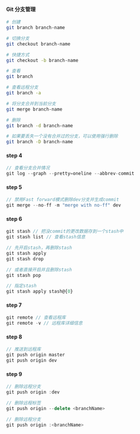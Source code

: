 #### Git 分支管理

```bash
# 创建
git branch branch-name

# 切换分支
git checkout branch-name

# 快捷方式
git checkout -b branch-name
```

```bash
# 查看
git branch

# 查看远程分支
git branch -a
```

```bash
# 将分支合并到当前分支
git merge branch-name

# 删除
git branch -d branch-name

# 如果要丢失一个没有合并过的分支，可以使用强行删除
git branch -D branch-name
```

#### step 4
``` js
// 查看分支合并情况
git log --graph --pretty=oneline --abbrev-commit
```


#### step 5
``` js
// 禁用Fast forward模式删除dev分支并生成commit
git merge --no-ff -m "merge with no-ff" dev
```


#### step 6
``` js
git stash // 把没commit的更改数据存到一个stash中
git stash list // 查看stash信息

// 先开启stash，再删除stash
git stash apply
git stash drop

// 或者直接开启并且删除stash
git stash pop

// 指定stash
git stash apply stash@{0}
```


#### step 7
``` js
git remote // 查看远程库
git remote -v // 远程库详细信息
```


#### step 8
``` js
// 推送到远程库
git push origin master
git push origin dev
```
      

#### step 9
``` js
// 删除远程分支
git push origin :dev

// 删除远程标签
git push origin --delete <branchName>

// 删除远程分支
git push origin :<branchName>
```
